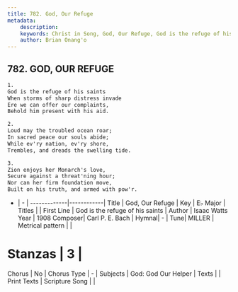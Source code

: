 ```yaml
---
title: 782. God, Our Refuge
metadata:
    description: 
    keywords: Christ in Song, God, Our Refuge, God is the refuge of his saints, 
    author: Brian Onang'o
---
```



## 782. GOD, OUR REFUGE

```txt
1.
God is the refuge of his saints
When storms of sharp distress invade
Ere we can offer our complaints,
Behold him present with his aid.

2.
Loud may the troubled ocean roar;
In sacred peace our souls abide;
While ev'ry nation, ev'ry shore,
Trembles, and dreads the swelling tide.

3.
Zion enjoys her Monarch's love,
Secure against a threat'ning hour;
Nor can her firm foundation move,
Built on his truth, and armed with pow'r.
```

- |   -  |
-------------|------------|
Title | God, Our Refuge |
Key | E♭ Major |
Titles |  |
First Line | God is the refuge of his saints |
Author | Isaac Watts
Year | 1908
Composer| Carl P. E. Bach |
Hymnal|  - |
Tune| MILLER |
Metrical pattern | |
# Stanzas | 3 |
Chorus | No |
Chorus Type | - |
Subjects | God: God Our Helper |
Texts |  |
Print Texts | 
Scripture Song |  |
  
